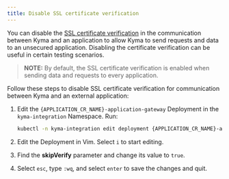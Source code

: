 ```yaml
---
title: Disable SSL certificate verification
---
```


<!-- TODO: desribe how to do that in the Central Gateway scenario -->
You can disable the [SSL certificate verification](../../01-overview/main-areas/application-connectivity/ac-04-security.md#ssl-certificate-verification) in the communication between Kyma and an application to allow Kyma to send requests and data to an unsecured application. Disabling the certificate verification can be useful in certain testing scenarios.

>**NOTE:** By default, the SSL certificate verification is enabled when sending data and requests to every application.

Follow these steps to disable SSL certificate verification for communication between Kyma and an external application:

1. Edit the `{APPLICATION_CR_NAME}-application-gateway` Deployment in the `kyma-integration` Namespace. Run:

   ```bash
   kubectl -n kyma-integration edit deployment {APPLICATION_CR_NAME}-application-gateway
   ```

2. Edit the Deployment in Vim. Select `i` to start editing.
3. Find the **skipVerify** parameter and change its value to `true`.
4. Select `esc`, type `:wq`, and select `enter` to save the changes and quit.
